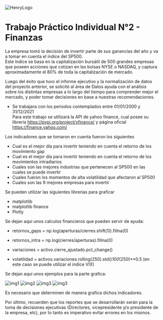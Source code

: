 ![HenryLogo](https://d31uz8lwfmyn8g.cloudfront.net/Assets/logo-henry-white-lg.png)



# Trabajo Práctico Individual N°2 - Finanzas 

<p> La empresa tomó la decisión de invertir parte de sus ganancias del año y va a tomar en cuenta el índice del SP500.<br>
Este índice se basa en la capitalización bursátil de 500 grandes empresas que poseen acciones que cotizan en las bolsas NYSE o NASDAQ, y captura aproximadamente el 80% de toda la capitalización de mercado.</p>
Luego del éxito que tuvo el informe ejecutivo y la normalización de datos del proyecto anterior, se solicitó al área de Datos ayuda con el análisis sobre los distintas empresas a lo largo del tiempo para comprender mejor el mercado, y poder tomar decisiones en base a nuestras recomendaciones.

* Se trabajara con los periodos contemplados entre 01/01/2000 y 31/12/2021<br>
Para este trabajo se utilizará la API de yahoo finance, cual posee su librería https://pypi.org/project/yfinance/ y página oficial https://finance.yahoo.com/ <br>


Los indicadores que se tomaron en cuenta fueron los siguientes

- Cual es el mejor día para invertir teniendo en cuenta el retorno de los movimiento gap
- Cual es el mejor día para invertir teniendo en cuenta el retorno de los movimientos intradiarios 
- Cuales son las mejores industrias que pertenecen al SP500 en las cuales se puede invertir
- Cuales fueron los momentos de alta volatilidad que afectaron al SP500
- Cuales son las 9 mejores empresas para invertir



Se pueden utilizar las siguientes librerias para graficar

- matplotlib
- matplotlib finance
- Plotly

Se dejan aqui unos calculos financieros que pueden servir de ayuda:<br>


- retornos_gaps = np.log(aperturas/cierres.shift(1)).fillna(0)<br>

- retornos_intra = np.log(cierres/aperturas).fillna(0)<br>

- variaciones = activo.cierre_ajustado.pct_change()<br>

- volatilidad = activos.variaciones.rolling(250).std()*100*(250)**0.5 (en este caso se puede utilizar el indice VIX)<br>

Se dejan aqui unos ejemplos para la parte grafica:<br>

![img1](https://github.com/soyHenry/DS-PI-ProyectoIndividual/blob/main/PI_02/1655704802024.png)
![img2](https://github.com/soyHenry/DS-PI-ProyectoIndividual/blob/main/PI_02/1655704803889.png)
![img3](https://github.com/soyHenry/DS-PI-ProyectoIndividual/blob/main/PI_02/1655704805872.png)
![img3](https://github.com/soyHenry/DS-PI-ProyectoIndividual/blob/main/PI_02/1655971323111.png)



Es necesario que determinen de manera grafica dichos indicadores.<br>

Por último, recuerden que los reportes que se desarrollarán serán para la toma de decisiones ejecutivas (Directores, vicepresidente y/o presidente de la empresa, etc), por lo tanto es imperativo evitar errores en los mismos. <br>


